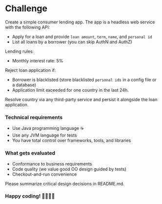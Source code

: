 # Challenge

Create a simple consumer lending app. The app is a headless web service with the following API:

- Apply for a loan and provide `loan amount`, `term`, `name`, and `personal id`
- List all loans by a borrower (you can skip AuthN and AuthZ)

Lending rules:
- Monthly interest rate: 5%
  
Reject loan application if:
- Borrower is blacklisted (store blacklisted `personal ids` in a config file or a database)
- Application limit exceeded for one country in the last 24h.

Resolve country via any third-party service and persist it alongside the loan application.

### Technical requirements

- Use Java programming language ☕️
- Use any JVM language for tests
- You have total control over frameworks, tools, and libraries

### What gets evaluated
- Conformance to business requirements
- Code quality (we value good OO design guided by tests)
- Checkout-and-run convenience

Please summarize critical design decisions in README.md.

### Happy coding! 👨‍💻👩‍💻
